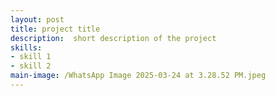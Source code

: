 ```yaml
---
layout: post
title: project title
description:  short description of the project
skills: 
- skill 1
- skill 2
main-image: /WhatsApp Image 2025-03-24 at 3.28.52 PM.jpeg
---
```

